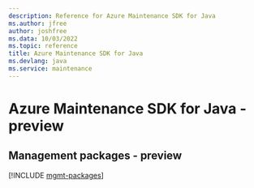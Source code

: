 ```yaml
---
description: Reference for Azure Maintenance SDK for Java
ms.author: jfree
author: joshfree
ms.data: 10/03/2022
ms.topic: reference
title: Azure Maintenance SDK for Java
ms.devlang: java
ms.service: maintenance
---
```

# Azure Maintenance SDK for Java - preview

## Management packages - preview
[!INCLUDE [mgmt-packages](maintenance-mgmt-index.md)]
